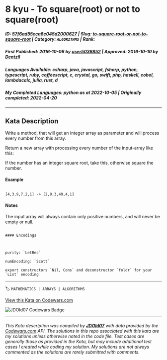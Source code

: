 # 8 kyu - To square(root) or not to square(root)

##### **ID**: [57f6ad55cca6e045d2000627](https://www.codewars.com/kata/57f6ad55cca6e045d2000627) | **Slug**: [to-square-root-or-not-to-square-root](https://www.codewars.com/kata/57f6ad55cca6e045d2000627) | **Category**: `ALGORITHMS` | **Rank**: <span style="color:white">8 kyu</span>

##### **First Published**: 2016-10-06 ***by*** [user5036852](https://www.codewars.com/users/user5036852) | **Approved**: 2016-10-10 ***by*** [Dentzil](https://www.codewars.com/users/Dentzil)

##### **Languages Available**: csharp, java, javascript, fsharp, python, typescript, ruby, coffeescript, c, crystal, go, swift, php, haskell, cobol, lambdacalc, julia, rust, d

##### **My Completed Languages**: python ***as at*** 2022-10-05 | **Originally completed**: 2022-04-20

---

## Kata Description


Write a method, that will get an integer array as parameter and will process every number from this array.



Return a new array with processing every number of the input-array like this:



If the number has an integer square root, take this, otherwise square the number.



#### Example



```

[4,3,9,7,2,1] -> [2,9,3,49,4,1]

```



#### Notes



The input array will always contain only positive numbers, and will never be empty or null.



~~~if:lambdacalc

#### Encodings



purity: `LetRec`  

numEncoding: `Scott`  

export constructors `Nil, Cons` and deconstructor `foldr` for your `List` encoding  

~~~

---


🏷 `MATHEMATICS | ARRAYS | ALGORITHMS`


[View this Kata on Codewars.com](https://www.codewars.com/kata/57f6ad55cca6e045d2000627)

![](https://www.codewars.com/users/jdold07/badges/large "JDOld07 Codewars Badge")

---

###### *This Kata description was compiled by [**JDOld07**](https://tpstech.dev) with data provided by the [Codewars.com](https://www.codewars.com) API.  The solutions in this repo associated with this kata are my solutions unless otherwise noted in the code file.  Test cases are generally those as provided in the Kata, but may include additional test cases I created while coding my solution.  My solutions are not always commented as the solutions are rarely submitted with comments.*
